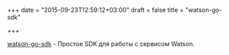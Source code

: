 +++
date = "2015-09-23T12:59:12+03:00"
draft = false
title = "watson-go-sdk"

+++

<p><a href="https://github.com/Mediawen/watson-go-sdk">watson-go-sdk</a>&nbsp;- Простое SDK для работы с сервисом&nbsp;Watson.</p>


